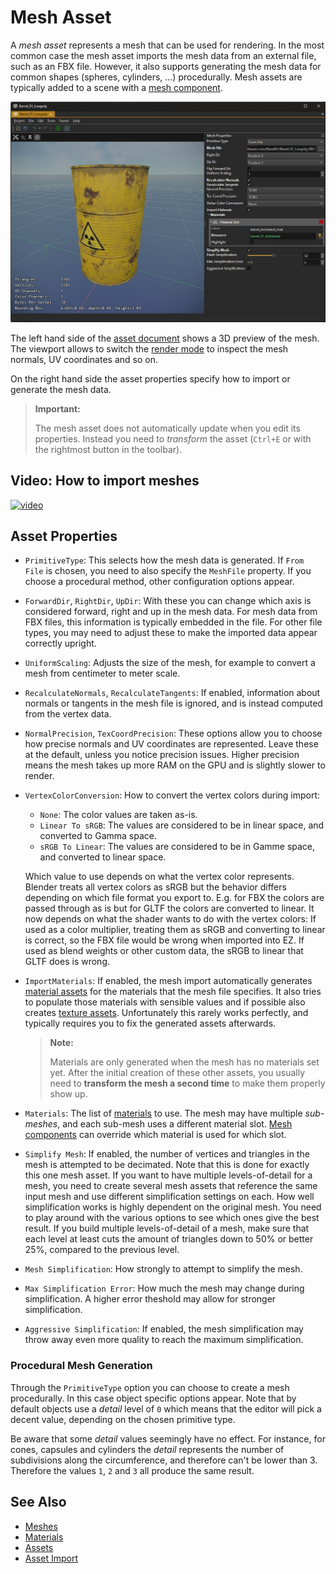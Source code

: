 # Mesh Asset

A *mesh asset* represents a mesh that can be used for rendering. In the most common case the mesh asset imports the mesh data from an external file, such as an FBX file. However, it also supports generating the mesh data for common shapes (spheres, cylinders, ...) procedurally. Mesh assets are typically added to a scene with a [mesh component](mesh-component.md).

![Mesh Asset](media/mesh-asset.jpg)

The left hand side of the [asset document](../../assets/assets-overview.md) shows a 3D preview of the mesh. The viewport allows to switch the [render mode](../../editor/editor-views.md#render-modes) to inspect the mesh normals, UV coordinates and so on.

On the right hand side the asset properties specify how to import or generate the mesh data.

> **Important:**
>
> The mesh asset does not automatically update when you edit its properties. Instead you need to *transform* the asset (`Ctrl+E` or with the rightmost button in the toolbar).

## Video: How to import meshes

[![video](https://img.youtube.com/vi/XBO4OPcF2bs/0.jpg)](https://www.youtube.com/watch?v=XBO4OPcF2bs)

## Asset Properties

* `PrimitiveType`: This selects how the mesh data is generated. If `From File` is chosen, you need to also specify the `MeshFile` property. If you choose a procedural method, other configuration options appear.

* `ForwardDir`, `RightDir`, `UpDir`: With these you can change which axis is considered forward, right and up in the mesh data. For  mesh data from FBX files, this information is typically embedded in the file. For other file types, you may need to adjust these to make the imported data appear correctly upright.

* `UniformScaling`: Adjusts the size of the mesh, for example to convert a mesh from centimeter to meter scale.

* `RecalculateNormals`, `RecalculateTangents`: If enabled, information about normals or tangents in the mesh file is ignored, and is instead computed from the vertex data.

* `NormalPrecision`, `TexCoordPrecision`: These options allow you to choose how precise normals and UV coordinates are represented. Leave these at the default, unless you notice precision issues. Higher precision means the mesh takes up more RAM on the GPU and is slightly slower to render.

* `VertexColorConversion`: How to convert the vertex colors during import:
  * `None`: The color values are taken as-is.
  * `Linear To sRGB`: The values are considered to be in linear space, and converted to Gamma space.
  * `sRGB To Linear`: The values are considered to be in Gamme space, and converted to linear space.
  
  Which value to use depends on what the vertex color represents. Blender treats all vertex colors as sRGB but the behavior differs depending on which file format you export to. E.g. for FBX the colors are passed through as is but for GLTF the colors are converted to linear. It now depends on what the shader wants to do with the vertex colors: If used as a color multiplier, treating them as sRGB and converting to linear is correct, so the FBX file would be wrong when imported into EZ. If used as blend weights or other custom data, the sRGB to linear that GLTF does is wrong.

* `ImportMaterials`: If enabled, the mesh import automatically generates [material assets](../../materials/materials-overview.md) for the materials that the mesh file specifies. It also tries to populate those materials with sensible values and if possible also creates [texture assets](../textures-overview.md). Unfortunately this rarely works perfectly, and typically requires you to fix the generated assets afterwards.

  > **Note:**
  >
  > Materials are only generated when the mesh has no materials set yet. After the initial creation of these other assets, you usually need to **transform the mesh a second time** to make them properly show up.

* `Materials`: The list of [materials](../../materials/materials-overview.md) to use. The mesh may have multiple *sub-meshes*, and each sub-mesh uses a different material slot. [Mesh components](mesh-component.md) can override which material is used for which slot.

* `Simplify Mesh`: If enabled, the number of vertices and triangles in the mesh is attempted to be decimated. Note that this is done for exactly this one mesh asset. If you want to have multiple levels-of-detail for a mesh, you need to create several mesh assets that reference the same input mesh and use different simplification settings on each. How well simplification works is highly dependent on the original mesh. You need to play around with the various options to see which ones give the best result. If you build multiple levels-of-detail of a mesh, make sure that each level at least cuts the amount of triangles down to 50% or better 25%, compared to the previous level.

* `Mesh Simplification`: How strongly to attempt to simplify the mesh.

* `Max Simplification Error`: How much the mesh may change during simplification. A higher error theshold may allow for stronger simplification.

* `Aggressive Simplification`: If enabled, the mesh simplification may throw away even more quality to reach the maximum simplification.

### Procedural Mesh Generation

Through the `PrimitiveType` option you can choose to create a mesh procedurally. In this case object specific options appear. Note that by default objects use a *detail* level of `0` which means that the editor will pick a decent value, depending on the chosen primitive type.

Be aware that some *detail* values seemingly have no effect. For instance, for cones, capsules and cylinders the *detail* represents the number of subdivisions along the circumference, and therefore can't be lower than 3. Therefore the values `1`, `2` and `3` all produce the same result.

## See Also

* [Meshes](meshes-overview.md)
* [Materials](../../materials/materials-overview.md)
* [Assets](../../assets/assets-overview.md)
* [Asset Import](../../assets/import-assets.md)
